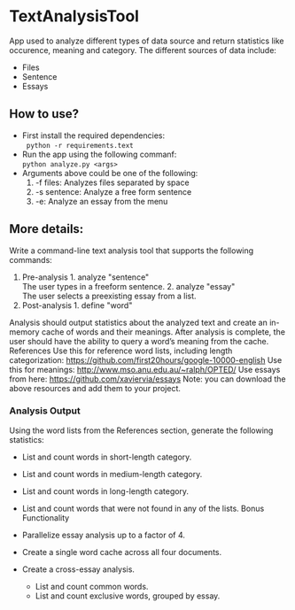 # TextAnalysisTool

App used to analyze different types of data source and return statistics like occurence, meaning and category.
The different sources of data include:
- Files
- Sentence
- Essays

## How to use?

- First install the required dependencies:<br/> 
``` python -r requirements.text```<br/>
- Run the app using the following commanf:<br/>
``` python analyze.py <args> ``` <br/>
- Arguments above could be one of the following:<br/>
    1. -f files: Analyzes files separated by space
    2. -s sentence: Analyze a free form sentence
    3. -e: Analyze an essay from the menu

## More details:

Write a command-line text analysis tool that supports the following commands:
1.	Pre-analysis
        1.	analyze "sentence"<br/>
            The user types in a freeform sentence.
        2.  analyze "essay"<br/>
            The user selects a preexisting essay from a list.
2.	Post-analysis
        1.  define "word"

Analysis should output statistics about the analyzed text and create an in-memory cache of words and their meanings. After analysis is complete, the user should have the ability to query a word’s meaning from the cache.
References
Use this for reference word lists, including length categorization: https://github.com/first20hours/google-10000-english
Use this for meanings: http://www.mso.anu.edu.au/~ralph/OPTED/
Use essays from here: https://github.com/xaviervia/essays
Note: you can download the above resources and add them to your project.<br/>

### Analysis Output

Using the word lists from the References section, generate the following statistics:
-   List and count words in short-length category.
-	List and count words in medium-length category.
-	List and count words in long-length category.
-	List and count words that were not found in any of the lists.
Bonus Functionality

-	Parallelize essay analysis up to a factor of 4.
-	Create a single word cache across all four documents.
-	Create a cross-essay analysis.
       -	List and count common words.
       -    List and count exclusive words, grouped by essay.
